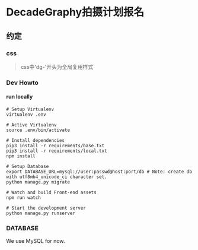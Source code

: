 # DecadeGraphy拍摄计划报名


## 约定

### css
> css中'dg-'开头为全局复用样式

### Dev Howto

#### run locally


```  
# Setup Virtualenv
virtualenv .env

# Active Virtualenv
source .env/bin/activate

# Install dependencies
pip3 install -r requirements/base.txt
pip3 install -r requirements/local.txt
npm install

# Setup Database
export DATABASE_URL=mysql://user:passwd@host:port/db # Note: create db with utf8mb4_unicode_ci character set.
python manage.py migrate

# Watch and build Front-end assets
npm run watch

# Start the development server
python manage.py runserver
```


### DATABASE

We use MySQL for now.


